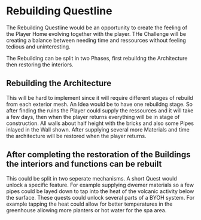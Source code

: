 # Rebuilding Questline
The Rebuilding Questline would be an opportunity to create the feeling of the Player Home evolving together with the player. THe Challenge will be creating a balance between needing time and ressources without feeling tedious and uninteresting.

The Rebuilding can be split in two Phases, first rebuildng the Architecture then restoring the interiors.

## Rebuilding the Architecture
This will be hard to implement since it will require different stages of rebuild from each exterior mesh. An Idea would be to have one rebuildng stage. So after finding the ruins the Player could supply the ressources and it will take a few days, then when the player returns everything will be in stage of construction. All walls about half height with the bricks and also some Pipes inlayed in the Wall shown. 
After supplying several more Materials and time the architecture will be restored when the player returns. 

## After completing the restoration of the Buildings the interiors and functions can be rebuilt
This could be split in two seperate mechanisms. 
A short Quest would unlock a specific feature. For example supplying dwemer materials so a few pipes could be layed down to tap into the heat of the volcanic activity below the surface. 
These quests could unlock several parts of a BYOH system. For example tapping the heat could allow for better temperatures in the greenhouse allowing more planters or hot water for the spa area. 